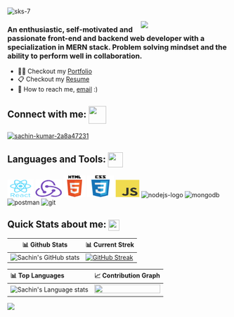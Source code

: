 <!-- <div align="center">
  <img align="center" width='750' height='250'  src="https://user-images.githubusercontent.com/101388961/185494692-c2286f2d-7eb6-49be-ac70-768d2f54f05c.gif" alt="Sachin Kumar" />
</div> -->

<br/>

<p> <img height="20px" src="https://komarev.com/ghpvc/?username=sks-7&label=Profile%20views&color=0e75b6&style=flat" alt="sks-7" /> </p>
<img align='right' src="https://media.giphy.com/media/M9gbBd9nbDrOTu1Mqx/giphy.gif" width="200">
<h3>An enthusiastic, self-motivated and passionate front-end
and backend web developer with a specialization in MERN stack. Problem solving mindset and
the ability to perform well in collaboration.</h3>

- 👨‍💻 Checkout my [Portfolio](https://sks-7.github.io/)
- 📋 Checkout my [Resume](https://drive.google.com/file/d/1-i0uwqQy5HmN-Ad1ivj3hUB5HNkkt_Xq/view?usp=sharing)
- 📧 How to reach me, [email](sachinsingh.kumar07@gmail.com) :)

<h2 align="left">Connect with me:  <img src='https://raw.githubusercontent.com/rahulbanerjee26/githubProfileReadmeGenerator/main/gifs/handShake.gif' width="40px" height="40px" align="center"></h2>

<p align="left">
  <a href="www.linkedin.com/in/sachin-kumar-2a8a47231">
  <img align="center" src="https://raw.githubusercontent.com/rahuldkjain/github-profile-readme-generator/master/src/images/icons/Social/linked-in-alt.svg" alt="sachin-kumar-2a8a47231" height="35" width="70" align="center" />
  </a>
 
</p>

<h2 align="left">Languages and Tools:  <img src = "https://raw.githubusercontent.com/rahulbanerjee26/githubProfileReadmeGenerator/main/gifs/code.gif" width = 34px height=34px align="center"> </h2>

<p> 
  <img src="https://raw.githubusercontent.com/devicons/devicon/master/icons/react/react-original-wordmark.svg" alt="react" width="60" height="40"/>
  <img src="https://raw.githubusercontent.com/devicons/devicon/master/icons/redux/redux-original.svg" alt="redux" width="60" height="40"/>
  <img src="https://raw.githubusercontent.com/devicons/devicon/master/icons/html5/html5-original-wordmark.svg" alt="html5" width="50" height="50"/>
  <img src="https://raw.githubusercontent.com/devicons/devicon/master/icons/css3/css3-original-wordmark.svg" alt="css3" width="60" height="50"/>
  <img src="https://raw.githubusercontent.com/devicons/devicon/master/icons/javascript/javascript-original.svg" alt="javascript" width="55" height="40"/>
  <img src="https://res.cloudinary.com/nico1711/image/upload/c_scale,h_30/v1598849653/node-js_tkywbk.png" alt="nodejs-logo" width='40'/>
  <img src="https://www.vectorlogo.zone/logos/mongodb/mongodb-icon.svg" alt="mongodb" width="50" height="40"/>
  <img src="https://www.vectorlogo.zone/logos/getpostman/getpostman-icon.svg" alt="postman" width="40" height="40"/>
  <img src="https://www.vectorlogo.zone/logos/git-scm/git-scm-icon.svg" alt="git" width="70" height="40"/>
   
  
  
  
 </p>

 <h2>Quick Stats about me: <img src='https://raw.githubusercontent.com/rahulbanerjee26/githubProfileReadmeGenerator/main/gifs/github.gif' width='25px' height="25px" align="center"></h2>

| 📊 Github Stats | 📊 Current Strek  |
| --- | --- |
| ![Sachin's GitHub stats](https://github-readme-stats.vercel.app/api?username=sks-7&show_icons=true&theme=dark&title_color=FDA117&text_color=F2E9DB) | [![GitHub Streak](https://streak-stats.demolab.com?user=sks-7&theme=dark)](https://git.io/streak-stats) |





| 📊 Top Languages | 📈 Contribution Graph  |
| :--- | --- |
| <img height=200 width=350 src="https://github-readme-stats-git-master-rstaa-rickstaa.vercel.app/api/top-langs/?username=sks-7&layout=demo&langs_count=10&hide_border=true&role=OWNER,COLLABORATOR&theme=dark&text_color=F2E9DB" alt="Sachin's Language stats" /> | <img align="right" src="https://activity-graph.herokuapp.com/graph?username=sks-7&theme=react-dark&hide_border=true&area=true&color=BDDFFF&line=6E93B5&point=F4B520" height="10%" width="100%"/> |



  
 <img  src="https://raw.githubusercontent.com/Trilokia/Trilokia/379277808c61ef204768a61bbc5d25bc7798ccf1/bottom_header.svg" />





